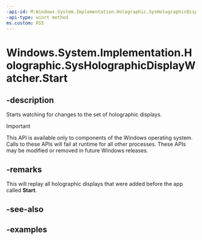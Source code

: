 ```yaml
---
-api-id: M:Windows.System.Implementation.Holographic.SysHolographicDisplayWatcher.Start
-api-type: winrt method
ms.custom: RS5
---
```


<!-- Method syntax.
public void SysHolographicDisplayWatcher.Start()
-->

# Windows.System.Implementation.Holographic.SysHolographicDisplayWatcher.Start

## -description
Starts watching for changes to the set of holographic displays.

> [!IMPORTANT]
> This API is available only to components of the Windows operating system.  Calls to these APIs will fail at runtime for all other processes.  These APIs may be modified or removed in future Windows releases.

## -remarks
This will replay all holographic displays that were added before the app called **Start**.

## -see-also

## -examples

